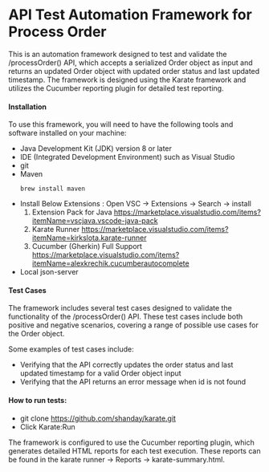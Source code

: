 # API Test Automation Framework for Process Order

This is an automation framework designed to test and validate the /processOrder() API, which accepts a serialized Order object as input and returns an updated Order object with updated order status and last updated timestamp. The framework is designed using the Karate framework and utilizes the Cucumber reporting plugin for detailed test reporting.


####  Installation
To use this framework, you will need to have the following tools and software installed on your machine:

- Java Development Kit (JDK) version 8 or later
- IDE (Integrated Development Environment) such as Visual Studio
- git
- Maven
  ```
  brew install maven
  ```
- Install Below Extensions : Open VSC -> Extensions -> Search -> install	
  1. Extension Pack for Java https://marketplace.visualstudio.com/items?itemName=vscjava.vscode-java-pack
  2. Karate Runner https://marketplace.visualstudio.com/items?itemName=kirkslota.karate-runner
  3. Cucumber (Gherkin) Full Support https://marketplace.visualstudio.com/items?itemName=alexkrechik.cucumberautocomplete
- Local json-server



#### Test Cases
The framework includes several test cases designed to validate the functionality of the /processOrder() API. These test cases include both positive and negative scenarios, covering a range of possible use cases for the Order object.

Some examples of test cases include:

- Verifying that the API correctly updates the order status and last updated timestamp for a valid Order object input
- Verifying that the API returns an error message when id is not found



#### How to run tests:
- git clone https://github.com/shanday/karate.git
- Click Karate:Run


The framework is configured to use the Cucumber reporting plugin, which generates detailed HTML reports for each test execution. These reports can be found in the karate runner -> Reports -> karate-summary.html.



